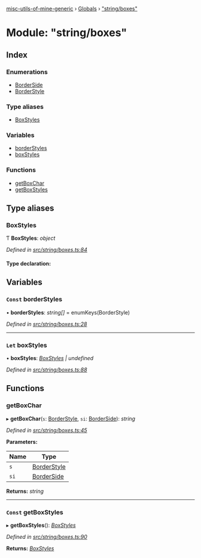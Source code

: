 [misc-utils-of-mine-generic](../README.md) › [Globals](../globals.md) › ["string/boxes"](_string_boxes_.md)

# Module: "string/boxes"

## Index

### Enumerations

* [BorderSide](../enums/_string_boxes_.borderside.md)
* [BorderStyle](../enums/_string_boxes_.borderstyle.md)

### Type aliases

* [BoxStyles](_string_boxes_.md#boxstyles)

### Variables

* [borderStyles](_string_boxes_.md#const-borderstyles)
* [boxStyles](_string_boxes_.md#let-boxstyles)

### Functions

* [getBoxChar](_string_boxes_.md#getboxchar)
* [getBoxStyles](_string_boxes_.md#const-getboxstyles)

## Type aliases

###  BoxStyles

Ƭ **BoxStyles**: *object*

*Defined in [src/string/boxes.ts:84](https://github.com/cancerberoSgx/misc-utils-of-mine/blob/a1f5608/misc-utils-of-mine-generic/src/string/boxes.ts#L84)*

#### Type declaration:

## Variables

### `Const` borderStyles

• **borderStyles**: *string[]* = enumKeys(BorderStyle)

*Defined in [src/string/boxes.ts:28](https://github.com/cancerberoSgx/misc-utils-of-mine/blob/a1f5608/misc-utils-of-mine-generic/src/string/boxes.ts#L28)*

___

### `Let` boxStyles

• **boxStyles**: *[BoxStyles](_string_boxes_.md#boxstyles) | undefined*

*Defined in [src/string/boxes.ts:88](https://github.com/cancerberoSgx/misc-utils-of-mine/blob/a1f5608/misc-utils-of-mine-generic/src/string/boxes.ts#L88)*

## Functions

###  getBoxChar

▸ **getBoxChar**(`s`: [BorderStyle](../enums/_string_boxes_.borderstyle.md), `si`: [BorderSide](../enums/_string_boxes_.borderside.md)): *string*

*Defined in [src/string/boxes.ts:45](https://github.com/cancerberoSgx/misc-utils-of-mine/blob/a1f5608/misc-utils-of-mine-generic/src/string/boxes.ts#L45)*

**Parameters:**

Name | Type |
------ | ------ |
`s` | [BorderStyle](../enums/_string_boxes_.borderstyle.md) |
`si` | [BorderSide](../enums/_string_boxes_.borderside.md) |

**Returns:** *string*

___

### `Const` getBoxStyles

▸ **getBoxStyles**(): *[BoxStyles](_string_boxes_.md#boxstyles)*

*Defined in [src/string/boxes.ts:90](https://github.com/cancerberoSgx/misc-utils-of-mine/blob/a1f5608/misc-utils-of-mine-generic/src/string/boxes.ts#L90)*

**Returns:** *[BoxStyles](_string_boxes_.md#boxstyles)*
